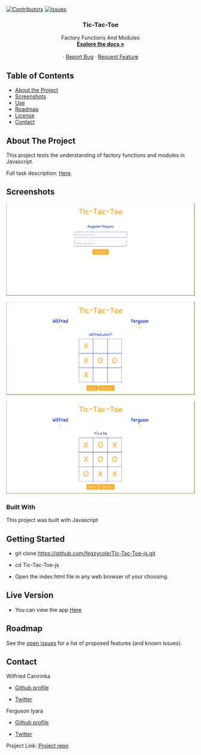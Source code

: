 [![Contributors][contributors-shield]][contributors-url]
[![Issues][issues-shield]][issues-url]
<br />
<p align="center">
 
  <h3 align="center">Tic-Tac-Toe</h3>
  <p align="center">
    Factory Functions And Modules
    <br />
    <a href="https://github.com/fegzycole/Tic-Tac-Toe-js"><strong>Explore the docs »</strong></a>
    <br />
    <br />
    ·
    <a href="https://github.com/fegzycole/Tic-Tac-Toe-js">Report Bug</a>
    ·
    <a href="https://github.com/fegzycole/Tic-Tac-Toe-js">Request Feature</a>
  </p>
</p>


<!-- TABLE OF CONTENTS -->
## Table of Contents

* [About the Project](#about-the-project)
* [Screenshots](#screenshots)
* [Use](#use)
* [Roadmap](#roadmap)
* [License](#license)
* [Contact](#contact)



<!-- ABOUT THE PROJECT -->
## About The Project

This project tests the understanding of factory functions and modules in Javascript.

Full task description: [Here](https://www.theodinproject.com/courses/javascript/lessons/factory-functions-and-the-module-pattern).


## Screenshots

![screenshot](screenshots/Register-Page.png)


![screenshot](screenshots/Tic-Tac-Toe.png)


![screenshot](screenshots/draw.png)


### Built With

This project was built with Javascript


## Getting Started

- git clone https://github.com/fegzycole/Tic-Tac-Toe-js.git

- cd Tic-Tac-Toe-js

- Open the index.html file in any web browser of your choosing.


## Live Version

- You can view the app [Here](https://github.com/fegzycole/Tic-Tac-Toe-js/)

<!-- ROADMAP -->
## Roadmap

See the [open issues](https://github.com/fegzycole/Tic-Tac-Toe-js/issues) for a list of proposed features (and known issues).


<!-- CONTACT -->
## Contact
Wilfried Canirinka

* [Github profile](https://github.com/WCanirinka)

* [Twitter](https://twitter.com/WCanirinka )

Ferguson Iyara
* [Github profile](https://github.com/fegzycole)

* [Twitter](https://twitter.com/fergusoniyara)

Project Link: [Project repo](https://github.com/fegzycole/Tic-Tac-Toe-js)

<!-- MARKDOWN LINKS & IMAGES -->
<!-- https://www.markdownguide.org/basic-syntax/#reference-style-links -->
[contributors-shield]: https://img.shields.io/badge/Contributors-2-%2300ff00
[contributors-url]: https://github.com/fegzycole/Tic-Tac-Toe-js/graphs/contributors
[issues-shield]: https://img.shields.io/badge/issues-0-%2300ff00
[issues-url]: https://github.com/fegzycole/Tic-Tac-Toe-js/issues/